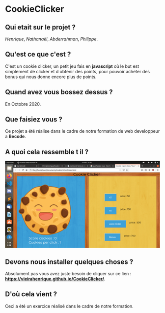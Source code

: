 # CookieClicker

## Qui etait sur le projet ?

_Henrique_, _Nathanaël_, _Abderrahman_, _Philippe_.

## Qu'est ce que c'est ?

C'est un cookie clicker, un petit jeu fais en **javascript** où le but est simplement de clicker et d obtenir des points, pour pouvoir acheter des bonus qui nous donne encore plus de points.

## Quand avez vous bossez dessus ?

En Octobre 2020.

## Que faisiez vous ?

Ce projet a été réalise dans le cadre de notre formation de web developpeur a **Becode**.

## A quoi cela ressemble t il ?

![notre cookie clicker](img/screen.png)

## Devons nous installer quelques choses ?

Absolument pas vous avez juste besoin de cliquer sur ce lien : **https://vieirahenrique.github.io/CookieClicker/**.

## D'où cela vient ?

Ceci a été un exercice réalisé dans le cadre de notre formation.
